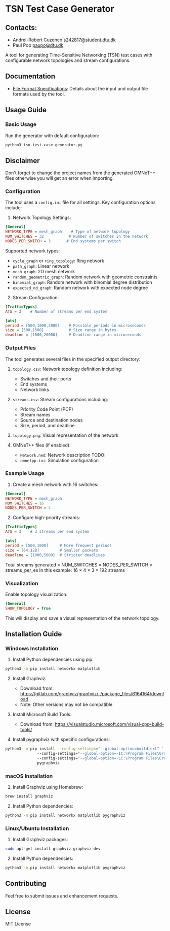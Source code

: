 # TSN Test Case Generator

## Contacts: 

- Andrei-Robert Cuzenco s242817@student.dtu.dk
- Paul Pop paupo@dtu.dk

A tool for generating Time-Sensitive Networking (TSN) test cases with configurable network topologies and stream configurations.

## Documentation

- [File Format Specifications](file_format_specs.md): Details about the input and output file formats used by the tool.

## Usage Guide

### Basic Usage

Run the generator with default configuration:
```bash
python3 tsn-test-case-generator.py
```

## Disclaimer

Don't forget to change the project names from the generated OMNeT++ files otherwise you will get an error when importing.

### Configuration

The tool uses a `config.ini` file for all settings. Key configuration options include:

1. Network Topology Settings:
```ini
[General]
NETWORK_TYPE = mesh_graph    # Type of network topology
NUM_SWITCHES = 32           # Number of switches in the network
NODES_PER_SWITCH = 3       # End systems per switch
```

Supported network types:
- `cycle_graph` or `ring_topology`: Ring network
- `path_graph`: Linear network
- `mesh_graph`: 2D mesh network
- `random_geometric_graph`: Random network with geometric constraints
- `binomial_graph`: Random network with binomial degree distribution
- `expected_nd_graph`: Random network with expected node degree

2. Stream Configuration:
```ini
[TrafficTypes]
ATS = 2    # Number of streams per end system

[ats]
period = [500,1000,2000]    # Possible periods in microseconds
size = [500,1500]           # Size range in bytes
deadline = [1000,20000]     # Deadline range in microseconds
```

### Output Files

The tool generates several files in the specified output directory:

1. `topology.csv`: Network topology definition including:
   - Switches and their ports
   - End systems
   - Network links

2. `streams.csv`: Stream configurations including:
   - Priority Code Point (PCP)
   - Stream names
   - Source and destination nodes
   - Size, period, and deadline

3. `topology.png`: Visual representation of the network

4. OMNeT++ files (if enabled):
   - `Network.ned`: Network description
   TODO:
   - `omnetpp.ini`: Simulation configuration

### Example Usage

1. Create a mesh network with 16 switches:
```ini
[General]
NETWORK_TYPE = mesh_graph
NUM_SWITCHES = 16
NODES_PER_SWITCH = 4
```

2. Configure high-priority streams:
```ini
[TrafficTypes]
ATS = 3    # 3 streams per end system

[ats]
period = [500,1000]     # More frequent periods
size = [64,128]         # Smaller packets
deadline = [1000,5000]  # Stricter deadlines
```

Total streams generated = NUM_SWITCHES × NODES_PER_SWITCH × streams_per_es
In this example: 16 × 4 × 3 = 192 streams

### Visualization

Enable topology visualization:
```ini
[General]
SHOW_TOPOLOGY = True
```

This will display and save a visual representation of the network topology.

## Installation Guide

### Windows Installation

1. Install Python dependencies using pip:
```bash
python3 -m pip install networkx matplotlib
```

2. Install Graphviz:
   - Download from: https://gitlab.com/graphviz/graphviz/-/package_files/6164164/download
   - Note: Other versions may not be compatible

3. Install Microsoft Build Tools:
   - Download from: https://visualstudio.microsoft.com/visual-cpp-build-tools/

4. Install pygraphviz with specific configurations:
```bash
python3 -m pip install --config-settings="--global-option=build_ext" `
              --config-settings="--global-option=-IC:\Program Files\Graphviz\include" `
              --config-settings="--global-option=-LC:\Program Files\Graphviz\lib" `
              pygraphviz
```

### macOS Installation

1. Install Graphviz using Homebrew:
```bash
brew install graphviz
```

2. Install Python dependencies:
```bash
python3 -m pip install networkx matplotlib pygraphviz
```

### Linux/Ubuntu Installation

1. Install Graphviz packages:
```bash
sudo apt-get install graphviz graphviz-dev
```

2. Install Python dependencies:
```bash
python3 -m pip install networkx matplotlib pygraphviz
```

## Contributing

Feel free to submit issues and enhancement requests.

## License

MIT License

